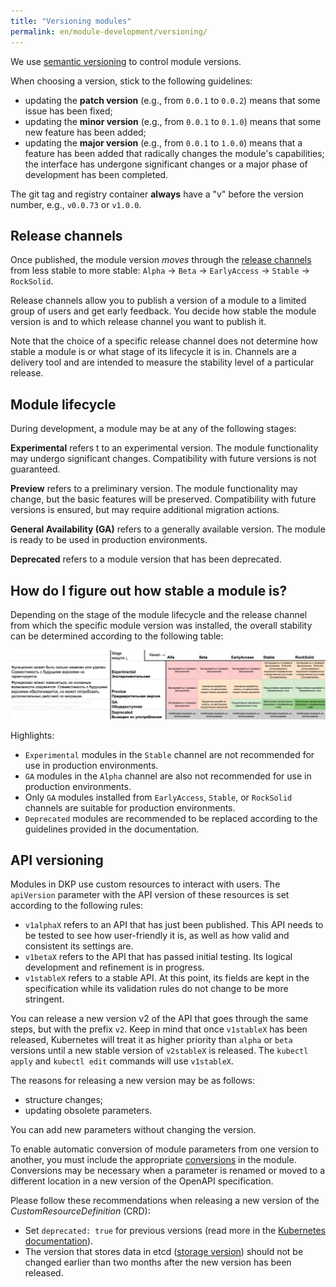 ```yaml
---
title: "Versioning modules"
permalink: en/module-development/versioning/
---
```


We use [semantic versioning](https://semver.org/) to control module versions.

When choosing a version, stick to the following guidelines:
- updating the **patch version** (e.g., from `0.0.1` to `0.0.2`) means that some issue has been fixed;
- updating the **minor version** (e.g., from `0.0.1` to `0.1.0`) means that some new feature has been added;
- updating the **major version** (e.g., from `0.0.1` to `1.0.0`) means that a feature has been added that radically changes the module's capabilities; the interface has undergone significant changes or a major phase of development has been completed.

The git tag and registry container **always** have a "v" before the version number, e.g., `v0.0.73` or `v1.0.0`.

## Release channels

Once published, the module version *moves* through the [release channels](../../deckhouse-release-channels.html) from less stable to more stable: `Alpha` -> `Beta` -> `EarlyAccess` -> `Stable` -> `RockSolid`.

Release channels allow you to publish a version of a module to a limited group of users and get early feedback. You decide how stable the module version is and to which release channel you want to publish it.

Note that the choice of a specific release channel does not determine how stable a module is or what stage of its lifecycle it is in. Channels are a delivery tool and are intended to measure the stability level of a particular release.

## Module lifecycle

During development, a module may be at any of the following stages:

**Experimental** refers t to an experimental version. The module functionality may undergo significant changes. Compatibility with future versions is not guaranteed.

**Preview** refers to a preliminary version. The module functionality may change, but the basic features will be preserved. Compatibility with future versions is ensured, but may require additional migration actions.

**General Availability (GA)** refers to a generally available version. The module is ready to be used in production environments.

**Deprecated** refers to a module version that has been deprecated.

## How do I figure out how stable a module is?

Depending on the stage of the module lifecycle and the release channel from which the specific module version was installed, the overall stability can be determined according to the following table:

![Module_Stability](../../images/module-development/module_stability.png)

Highlights:
- `Experimental` modules in the `Stable` channel are not recommended for use in production environments.
- `GA` modules in the `Alpha` channel are also not recommended for use in production environments.
- Only `GA` modules installed from `EarlyAccess`, `Stable`, or `RockSolid` channels are suitable for production environments.
- `Deprecated` modules are recommended to be replaced according to the guidelines provided in the documentation.

<!--
## Stages of specific module features @TODO

The *ModuleConfig* resource allows you to control additional module options. These options can be marked as `Experimental`, `Preview`, `GA` or `Deprecated` in the `x-feature-stage` parameter in the OpenAPI schema `x-feature-stage: Experimental|Preview|GA|Deprecated` (the default value is `GA`).

A warning is shown when attempting to enable functions that have stages other than `GA`.

In the Deckhouse Platform Certified Security Edition (DKP) settings, you can define global rules that determine which features and at what stage can be enabled in a cluster. This helps prevent Experimental features from being used accidentally in production environments.
-->

## API versioning

Modules in DKP use custom resources to interact with users. The `apiVersion` parameter with the API version of these resources is set according to the following rules:

- `v1alphaX` refers to an API that has just been published. This API needs to be tested to see how user-friendly it is, as well as how valid and consistent its settings are.
- `v1betaX` refers to the API that has passed initial testing. Its logical development and refinement is in progress.
- `v1stableX` refers to a stable API. At this point, its fields are kept in the specification while its validation rules do not change to be more stringent.

You can release a new version v2 of the API that goes through the same steps, but with the prefix `v2`. Keep in mind that once `v1stableX` has been released, Kubernetes will treat it as higher priority than `alpha` or `beta` versions until a new stable version of `v2stableX` is released. The `kubectl apply` and `kubectl edit` commands will use `v1stableX`.

The reasons for releasing a new version may be as follows:
* structure changes;
* updating obsolete parameters.

You can add new parameters without changing the version.

To enable automatic conversion of module parameters from one version to another, you must include the appropriate [conversions](../structure/#conversions) in the module. Conversions may be necessary when a parameter is renamed or moved to a different location in a new version of the OpenAPI specification.

Please follow these recommendations when releasing a new version of the *CustomResourceDefinition* (CRD):
* Set `deprecated: true` for previous versions (read more in the [Kubernetes documentation](https://kubernetes.io/docs/tasks/extend-kubernetes/custom-resources/custom-resource-definition-versioning/#version-deprecation)).
* The version that stores data in etcd ([storage version](https://kubernetes.io/docs/tasks/extend-kubernetes/custom-resources/custom-resource-definition-versioning/#upgrade-existing-objects-to-a-new-stored-version)) should not be changed earlier than two months after the new version has been released.
